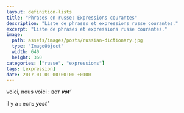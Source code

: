 ```yaml
---
layout: definition-lists
title: "Phrases en russe: Expressions courantes"
description: "Liste de phrases et expressions russe courantes."
excerpt: "Liste de phrases et expressions russe courantes."
image:
  path: assets/images/posts/russian-dictionary.jpg
  type: "ImageObject"
  width: 640
  height: 360
categories: ["russe", "expressions"]
tags: [expression]
date: 2017-01-01 00:00:00 +0100
---
```


voici, nous voici
: вот
*__vot'__*

il y a
: есть
*__yest'__*
